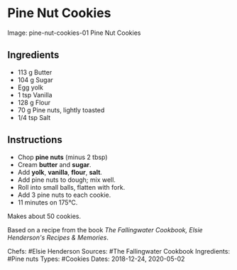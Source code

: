 # Pine Nut Cookies

Image: pine-nut-cookies-01 Pine Nut Cookies

## Ingredients

* 113 g Butter
* 104 g Sugar
* Egg yolk
* 1 tsp Vanilla
* 128 g Flour
* 70 g Pine nuts, lightly toasted
* 1/4 tsp Salt

## Instructions

* Chop **pine nuts** (minus 2 tbsp)
* Cream **butter** and **sugar**.
* Add **yolk**, **vanilla**, **flour**, **salt**.
* Add pine nuts to dough; mix well.
* Roll into small balls, flatten with fork.
* Add 3 pine nuts to each cookie.
* 11 minutes on 175&deg;C.

Makes about 50 cookies.

Based on a recipe from the book <em>The Fallingwater Cookbook,
Elsie Henderson's Recipes &amp; Memories</em>.

Chefs: #Elsie Henderson
Sources: #The Fallingwater Cookbook
Ingredients: #Pine nuts
Types: #Cookies
Dates: 2018-12-24, 2020-05-02
